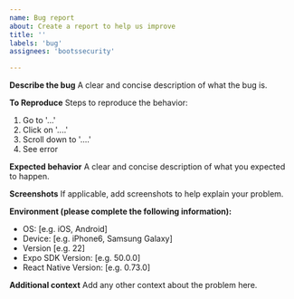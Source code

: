 ```yaml
---
name: Bug report
about: Create a report to help us improve
title: ''
labels: 'bug'
assignees: 'bootssecurity'

---
```


**Describe the bug**
A clear and concise description of what the bug is.

**To Reproduce**
Steps to reproduce the behavior:
1. Go to '...'
2. Click on '....'
3. Scroll down to '....'
4. See error

**Expected behavior**
A clear and concise description of what you expected to happen.

**Screenshots**
If applicable, add screenshots to help explain your problem.

**Environment (please complete the following information):**
 - OS: [e.g. iOS, Android]
 - Device: [e.g. iPhone6, Samsung Galaxy]
 - Version [e.g. 22]
 - Expo SDK Version: [e.g. 50.0.0]
 - React Native Version: [e.g. 0.73.0]

**Additional context**
Add any other context about the problem here.